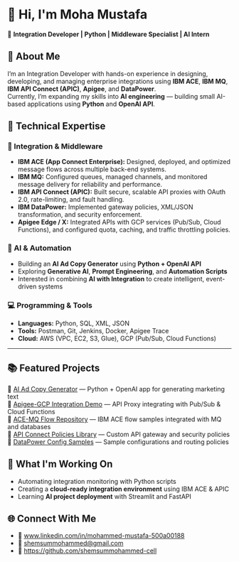 # 👋 Hi, I'm Moha Mustafa  

🚀 **Integration Developer | Python | Middleware Specialist | AI Intern**



## 💼 About Me  
I’m an Integration Developer with hands-on experience in designing, developing, and managing enterprise integrations using **IBM ACE**, **IBM MQ**, **IBM API Connect (APIC)**, **Apigee**, and **DataPower**.  
Currently, I’m expanding my skills into **AI engineering** — building small AI-based applications using **Python** and **OpenAI API**.


## 🔧 Technical Expertise  
### 🧩 Integration & Middleware  
- **IBM ACE (App Connect Enterprise):** Designed, deployed, and optimized message flows across multiple back-end systems.  
- **IBM MQ:** Configured queues, managed channels, and monitored message delivery for reliability and performance.  
- **IBM API Connect (APIC):** Built secure, scalable API proxies with OAuth 2.0, rate-limiting, and fault handling.  
- **IBM DataPower:** Implemented gateway policies, XML/JSON transformation, and security enforcement.  
- **Apigee Edge / X:** Integrated APIs with GCP services (Pub/Sub, Cloud Functions), and configured quota, caching, and traffic throttling policies.

### 🧠 AI & Automation  
- Building an **AI Ad Copy Generator** using **Python + OpenAI API**  
- Exploring **Generative AI**, **Prompt Engineering**, and **Automation Scripts**  
- Interested in combining **AI with Integration** to create intelligent, event-driven systems  

### 💻 Programming & Tools  
- **Languages:** Python, SQL, XML, JSON  
- **Tools:** Postman, Git, Jenkins, Docker, Apigee Trace  
- **Cloud:** AWS (VPC, EC2, S3, Glue), GCP (Pub/Sub, Cloud Functions)

---

## 📚 Featured Projects  
🔹 [AI Ad Copy Generator](#) — Python + OpenAI app for generating marketing text  
🔹 [Apigee-GCP Integration Demo](#) — API Proxy integrating with Pub/Sub & Cloud Functions  
🔹 [ACE-MQ Flow Repository](#) — IBM ACE flow samples integrated with MQ and databases  
🔹 [API Connect Policies Library](#) — Custom API gateway and security policies  
🔹 [DataPower Config Samples](#) — Sample configurations and routing policies  



## 🎯 What I'm Working On  
- Automating integration monitoring with Python scripts  
- Creating a **cloud-ready integration environment** using IBM ACE & APIC  
- Learning **AI project deployment** with Streamlit and FastAPI  


## 🌐 Connect With Me  
- 💼 www.linkedin.com/in/mohammed-mustafa-500a00188  
- 📧 shemsummohammed@gmail.com 
- 🐙 https://github.com/shemsummohammed-cell 

